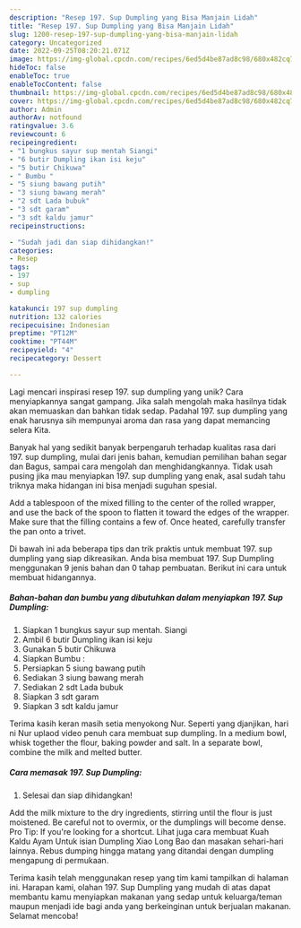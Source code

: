 ```yaml
---
description: "Resep 197. Sup Dumpling yang Bisa Manjain Lidah"
title: "Resep 197. Sup Dumpling yang Bisa Manjain Lidah"
slug: 1200-resep-197-sup-dumpling-yang-bisa-manjain-lidah
category: Uncategorized
date: 2022-09-25T08:20:21.071Z
image: https://img-global.cpcdn.com/recipes/6ed5d4be87ad8c98/680x482cq70/197-sup-dumpling-foto-resep-utama.jpg
hideToc: false
enableToc: true
enableTocContent: false
thumbnail: https://img-global.cpcdn.com/recipes/6ed5d4be87ad8c98/680x482cq70/197-sup-dumpling-foto-resep-utama.jpg
cover: https://img-global.cpcdn.com/recipes/6ed5d4be87ad8c98/680x482cq70/197-sup-dumpling-foto-resep-utama.jpg
author: Admin
authorAv: notfound
ratingvalue: 3.6
reviewcount: 6
recipeingredient:
- "1 bungkus sayur sup mentah Siangi"
- "6 butir Dumpling ikan isi keju"
- "5 butir Chikuwa"
- " Bumbu "
- "5 siung bawang putih"
- "3 siung bawang merah"
- "2 sdt Lada bubuk"
- "3 sdt garam"
- "3 sdt kaldu jamur"
recipeinstructions:

- "Sudah jadi dan siap dihidangkan!"
categories:
- Resep
tags:
- 197
- sup
- dumpling

katakunci: 197 sup dumpling 
nutrition: 132 calories
recipecuisine: Indonesian
preptime: "PT12M"
cooktime: "PT44M"
recipeyield: "4"
recipecategory: Dessert

---
```





Lagi mencari inspirasi resep 197. sup dumpling yang unik? Cara menyiapkannya sangat gampang. Jika salah mengolah maka hasilnya tidak akan memuaskan dan bahkan tidak sedap. Padahal 197. sup dumpling yang enak harusnya sih mempunyai aroma dan rasa yang dapat memancing selera Kita.





Banyak hal yang sedikit banyak berpengaruh terhadap kualitas rasa dari 197. sup dumpling, mulai dari jenis bahan, kemudian pemilihan bahan segar dan Bagus, sampai cara mengolah dan menghidangkannya. Tidak usah pusing jika mau menyiapkan 197. sup dumpling yang enak,      asal sudah tahu triknya maka hidangan ini bisa menjadi suguhan spesial.














Add a tablespoon of the mixed filling to the center of the rolled wrapper, and use the back of the spoon to flatten it toward the edges of the wrapper. Make sure that the filling contains a few of. Once heated, carefully transfer the pan onto a trivet.






Di bawah ini ada beberapa tips dan trik praktis untuk membuat 197. sup dumpling yang siap dikreasikan. Anda bisa membuat 197. Sup Dumpling menggunakan 9 jenis bahan dan 0 tahap pembuatan. Berikut ini cara untuk membuat hidangannya.

<!--inarticleads1-->

##### Bahan-bahan dan bumbu yang dibutuhkan dalam menyiapkan 197. Sup Dumpling:

1. Siapkan 1 bungkus sayur sup mentah. Siangi
1. Ambil 6 butir Dumpling ikan isi keju
1. Gunakan 5 butir Chikuwa
1. Siapkan  Bumbu :
1. Persiapkan 5 siung bawang putih
1. Sediakan 3 siung bawang merah
1. Sediakan 2 sdt Lada bubuk
1. Siapkan 3 sdt garam
1. Siapkan 3 sdt kaldu jamur


Terima kasih keran masih setia menyokong Nur. Seperti yang djanjikan, hari ni Nur uplaod video penuh cara membuat sup dumpling. In a medium bowl, whisk together the flour, baking powder and salt. In a separate bowl, combine the milk and melted butter. 

<!--inarticleads2-->

##### Cara memasak 197. Sup Dumpling:


1. Selesai dan siap dihidangkan!

Add the milk mixture to the dry ingredients, stirring until the flour is just moistened. Be careful not to overmix, or the dumplings will become dense. Pro Tip: If you&#39;re looking for a shortcut. Lihat juga cara membuat Kuah Kaldu Ayam Untuk isian Dumpling Xiao Long Bao dan masakan sehari-hari lainnya. Rebus dumping hingga matang yang ditandai dengan dumpling mengapung di permukaan. 

Terima kasih telah menggunakan resep yang tim kami tampilkan di halaman ini. Harapan kami, olahan 197. Sup Dumpling yang mudah di atas dapat membantu kamu menyiapkan makanan yang sedap untuk keluarga/teman maupun menjadi ide bagi anda yang berkeinginan untuk berjualan makanan. Selamat mencoba!
